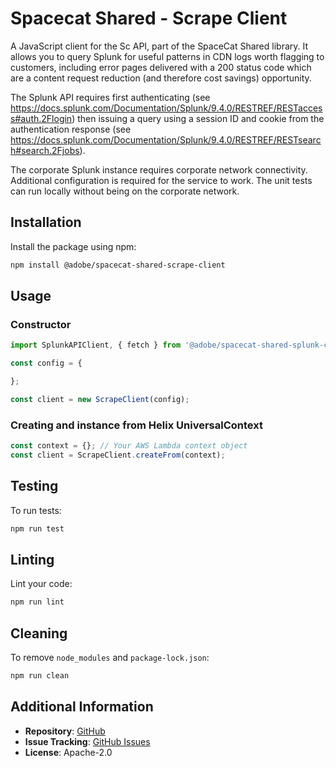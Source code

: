 # Spacecat Shared - Scrape Client

A JavaScript client for the Sc API, part of the SpaceCat Shared library. It allows you to query Splunk for useful patterns in CDN logs worth flagging to customers, including error pages delivered with a 200 status code which are a content request reduction (and therefore cost savings) opportunity.

The Splunk API requires first authenticating (see https://docs.splunk.com/Documentation/Splunk/9.4.0/RESTREF/RESTaccess#auth.2Flogin) then issuing a query using a session ID and cookie from the authentication response (see https://docs.splunk.com/Documentation/Splunk/9.4.0/RESTREF/RESTsearch#search.2Fjobs).

The corporate Splunk instance requires corporate network connectivity.  Additional configuration is required for the service to work.  The unit tests can run locally without being on the corporate network.

## Installation

Install the package using npm:

```bash
npm install @adobe/spacecat-shared-scrape-client
```

## Usage

### Constructor

```js
import SplunkAPIClient, { fetch } from '@adobe/spacecat-shared-splunk-client';

const config = {

};

const client = new ScrapeClient(config);
```

### Creating and instance from Helix UniversalContext

```js
const context = {}; // Your AWS Lambda context object
const client = ScrapeClient.createFrom(context);
```

## Testing

To run tests:

```bash
npm run test
```

## Linting

Lint your code:

```bash
npm run lint
```

## Cleaning

To remove `node_modules` and `package-lock.json`:

```bash
npm run clean
```

## Additional Information

- **Repository**: [GitHub](https://github.com/adobe/spacecat-shared.git)
- **Issue Tracking**: [GitHub Issues](https://github.com/adobe/spacecat-shared/issues)
- **License**: Apache-2.0
